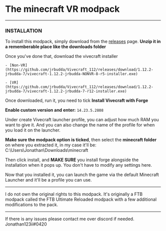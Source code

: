 # The minecraft VR modpack

---

### INSTALLATION

To install this modpack, simply download from the [releases](./releases/latest) page. **Unzip it in a rememberable place like the downloads folder**

Once you've done that, download the vivecraft installer

    - [Non-VR](https://github.com/jrbudda/Vivecraft_112/releases/download/1.12.2-jrbudda-7/vivecraft-1.12.2-jrbudda-NONVR-8-r5-installer.exe)
    
    - [VR](https://github.com/jrbudda/Vivecraft_112/releases/download/1.12.2-jrbudda-7/vivecraft-1.12.2-jrbudda-7-r12-installer.exe)

Once downloaded, run it, you need to tick **Install Vivecraft with Forge**

**Enable custom version and enter:** `14.23.5.2808`

Under create Vivecraft launcher profile, you can adjust how much RAM you want to give it. And you can also change the name of the profile for when you load it on the launcher.

**Make sure the modpack option is ticked**, then select the **minecraft folder** on where you extracted it, in my case it'll be: C:\Users\Jonathan\Downloads\minecraft

Then click install, and **MAKE SURE** you install forge alongside the installation when it pops up. You don't have to modify any settings here.

Now that you installed it, you can launch the game via the default Minecraft Launcher and it'll be a profile you can use.

---

I do not own the original rights to this modpack. It's originally a FTB modpack called the FTB Ultimate Reloaded modpack with a few additional modifications to the pack.

---

If there is any issues please contact me over discord if needed. Jonathan123ii#0420
